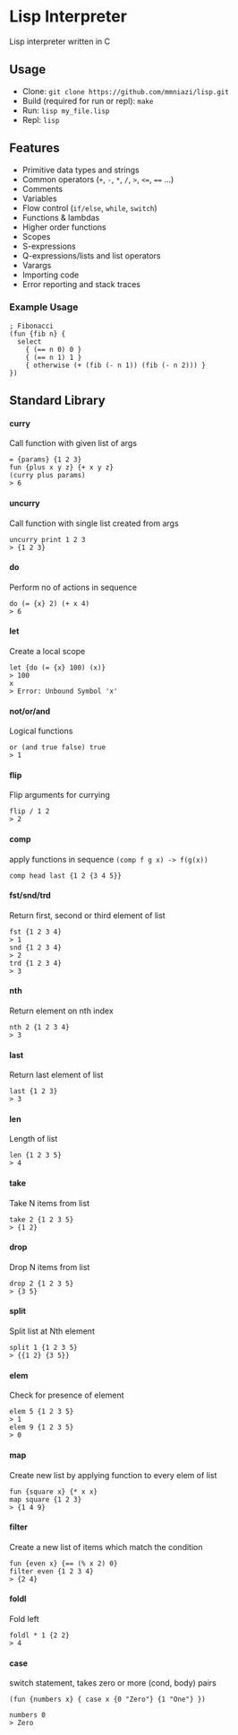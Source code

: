 # Lisp Interpreter
Lisp interpreter written in C

## Usage
- Clone: `git clone https://github.com/mmniazi/lisp.git`
- Build (required for run or repl): `make`
- Run: `lisp my_file.lisp`
- Repl: `lisp`

## Features
- Primitive data types and strings
- Common operators (`+`, `-`, `*`, `/`, `>`, `<=`, `==` ...)
- Comments
- Variables
- Flow control (`if/else`, `while`, `switch`)
- Functions & lambdas 
- Higher order functions
- Scopes
- S-expressions
- Q-expressions/lists and list operators
- Varargs
- Importing code
- Error reporting and stack traces

### Example Usage
```
; Fibonacci
(fun {fib n} {
  select
    { (== n 0) 0 }
    { (== n 1) 1 }
    { otherwise (+ (fib (- n 1)) (fib (- n 2))) }
})
```

## Standard Library
#### curry
Call function with given list of args
```
= {params} {1 2 3}
fun {plus x y z} {+ x y z}
(curry plus params)
> 6
```
#### uncurry
Call function with single list created from args
```
uncurry print 1 2 3
> {1 2 3}
```
#### do
Perform no of actions in sequence
```
do (= {x} 2) (+ x 4)
> 6
```
#### let
Create a local scope
```
let {do (= {x} 100) (x)}
> 100
x
> Error: Unbound Symbol 'x'
```
#### not/or/and
Logical functions
```
or (and true false) true
> 1
```
#### flip
Flip arguments for currying
```
flip / 1 2
> 2
```
#### comp
apply functions in sequence `(comp f g x) -> f(g(x))`
```
comp head last {1 2 {3 4 5}} 
```
#### fst/snd/trd
Return first, second or third element of list
```
fst {1 2 3 4}
> 1
snd {1 2 3 4}
> 2
trd {1 2 3 4}
> 3
```
#### nth
Return element on nth index
```
nth 2 {1 2 3 4}
> 3
```
#### last
Return last element of list
```
last {1 2 3}
> 3
```
#### len
Length of list
```
len {1 2 3 5}
> 4
```
#### take
Take N items from list
```
take 2 {1 2 3 5}
> {1 2}
```
#### drop
Drop N items from list
```
drop 2 {1 2 3 5}
> {3 5}
```
#### split
Split list at Nth element
```
split 1 {1 2 3 5}
> {{1 2} {3 5}}
```
#### elem
Check for presence of element
```
elem 5 {1 2 3 5}
> 1
elem 9 {1 2 3 5}
> 0
```
#### map
Create new list by applying function to every elem of list
```
fun {square x} {* x x}
map square {1 2 3}
> {1 4 9}
```
#### filter
Create a new list of items which match the condition
```
fun {even x} {== (% x 2) 0}
filter even {1 2 3 4}
> {2 4}
```
#### foldl
Fold left
```
foldl * 1 {2 2}
> 4
```
#### case
switch statement, takes zero or more (cond, body) pairs
```
(fun {numbers x} { case x {0 "Zero"} {1 "One"} })

numbers 0
> Zero
```
